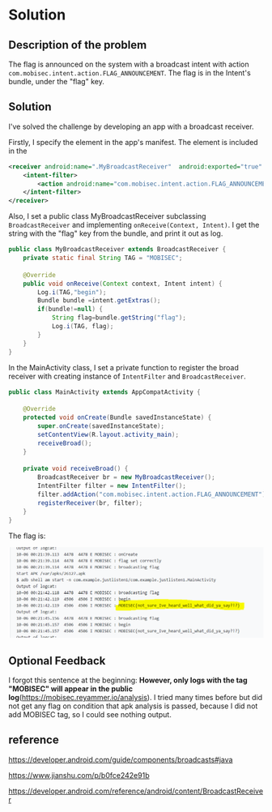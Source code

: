 # Solution

## Description of the problem

The flag is announced on the system with a broadcast intent with action `com.mobisec.intent.action.FLAG_ANNOUNCEMENT`. The flag is in the Intent's bundle, under the "flag" key.

## Solution

I've solved the challenge by developing an app with a broadcast receiver. 

Firstly, I specify the <receiver> element in the app's manifest. The <receiver> element is included in the <application>

```xml
<receiver android:name=".MyBroadcastReceiver"  android:exported="true" android:enabled="true">
    <intent-filter>
        <action android:name="com.mobisec.intent.action.FLAG_ANNOUNCEMENT"/>
    </intent-filter>
</receiver>
```

Also, I set a public class MyBroadcastReceiver subclassing `BroadcastReceiver` and implementing `onReceive(Context, Intent)`. I get the string with the "flag" key from the bundle, and print it out as log. 

```java
public class MyBroadcastReceiver extends BroadcastReceiver {
    private static final String TAG = "MOBISEC";

    @Override
    public void onReceive(Context context, Intent intent) {
        Log.i(TAG,"begin");
        Bundle bundle =intent.getExtras();
        if(bundle!=null) {
            String flag=bundle.getString("flag");
            Log.i(TAG, flag);
        }
    }
}
```



In the MainActivity class, I set a private function to register the broad receiver with creating instance of `IntentFilter` and `BroadcastReceiver`. 

```java
public class MainActivity extends AppCompatActivity {

    @Override
    protected void onCreate(Bundle savedInstanceState) {
        super.onCreate(savedInstanceState);
        setContentView(R.layout.activity_main);
        receiveBroad();
    }

    private void receiveBroad() {
        BroadcastReceiver br = new MyBroadcastReceiver();
        IntentFilter filter = new IntentFilter();
        filter.addAction("com.mobisec.intent.action.FLAG_ANNOUNCEMENT");
        registerReceiver(br, filter);
    }
}
```

The flag is:

![flag](screenshots/justlisten/result.PNG)




## Optional Feedback

I forgot this sentence at the beginning: **However, only logs with the tag "MOBISEC" will appear in the public log**(https://mobisec.reyammer.io/analysis). I tried many times before but did not get any flag on condition that apk analysis is passed, because I did not add MOBISEC tag, so I could see nothing output. 

## reference



https://developer.android.com/guide/components/broadcasts#java

https://www.jianshu.com/p/b0fce242e91b

https://developer.android.com/reference/android/content/BroadcastReceiver